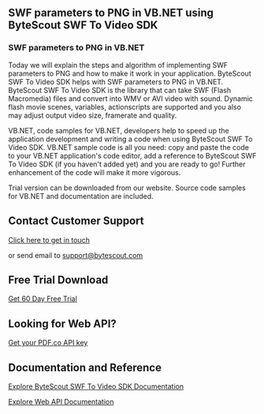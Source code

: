 ## SWF parameters to PNG in VB.NET using ByteScout SWF To Video SDK

### SWF parameters to PNG in VB.NET

Today we will explain the steps and algorithm of implementing SWF parameters to PNG and how to make it work in your application. ByteScout SWF To Video SDK helps with SWF parameters to PNG in VB.NET. ByteScout SWF To Video SDK is the library that can take SWF (Flash Macromedia) files and convert into WMV or AVI video with sound. Dynamic flash movie scenes, variables, actionscripts are supported and you also may adjust output video size, framerate and quality.

VB.NET, code samples for VB.NET, developers help to speed up the application development and writing a code when using ByteScout SWF To Video SDK. VB.NET sample code is all you need: copy and paste the code to your VB.NET application's code editor, add a reference to ByteScout SWF To Video SDK (if you haven't added yet) and you are ready to go! Further enhancement of the code will make it more vigorous.

Trial version can be downloaded from our website. Source code samples for VB.NET and documentation are included.

## Contact Customer Support

[Click here to get in touch](https://bytescout.zendesk.com/hc/en-us/requests/new?subject=ByteScout%20SWF%20To%20Video%20SDK%20Question)

or send email to [support@bytescout.com](mailto:support@bytescout.com?subject=ByteScout%20SWF%20To%20Video%20SDK%20Question) 

## Free Trial Download

[Get 60 Day Free Trial](https://bytescout.com/download/web-installer?utm_source=github-readme)

## Looking for Web API? 

[Get your PDF.co API key](https://pdf.co/documentation/api?utm_source=github-readme)

## Documentation and Reference

[Explore ByteScout SWF To Video SDK Documentation](https://bytescout.com/documentation/index.html?utm_source=github-readme)

[Explore Web API Documentation](https://pdf.co/documentation/api?utm_source=github-readme)